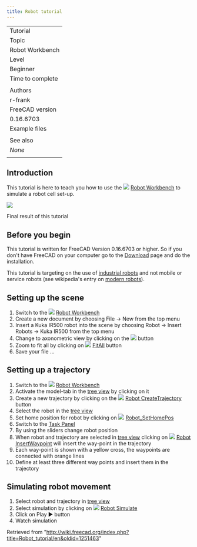 ```yaml
---
title: Robot tutorial
---
```


|                  |
| ---------------- |
| Tutorial         |
| Topic            |
| Robot Workbench  |
| Level            |
| Beginner         |
| Time to complete |
|                  |
| Authors          |
| r-frank          |
| FreeCAD version  |
| 0.16.6703        |
| Example files    |
|                  |
| See also         |
| _None_           |
|                  |

## Introduction

This tutorial is here to teach you how to use the ![](/images/Workbench_Robot.svg) [Robot Workbench](/Robot_Workbench "Robot Workbench") to simulate a robot cell set-up.

![](/images/Robot_Tutorial_RobotSimulation.gif)

Final result of this tutorial

## Before you begin

This tutorial is written for FreeCAD Version 0.16.6703 or higher. So if you don't have FreeCAD on your
computer go to the [Download](/Download "Download") page and do the installation.

This tutorial is targeting on the use of [industrial robots](http://en.wikipedia.org/wiki/Industrial_robot)
and not mobile or service robots (see wikipedia's entry on [modern robots](http://en.wikipedia.org/wiki/Robot#Modern_robots)).

## Setting up the scene

1. Switch to the ![](/images/Workbench_Robot.svg) [Robot Workbench](/Robot_Workbench "Robot Workbench")
2. Create a new document by choosing File → New from the top menu
3. Insert a Kuka IR500 robot into the scene by choosing Robot → Insert Robots → Kuka IR500 from the top menu
4. Change to axonometric view by clicking on the ![](/images/View-axometric.svg) button
5. Zoom to fit all by clicking on ![](/images/Std_ViewFitAll.svg) [FitAll](/Std_ViewFitAll "Std ViewFitAll") button
6. Save your file ...

## Setting up a trajectory

1. Switch to the ![](/images/Workbench_Robot.svg) [Robot Workbench](/Robot_Workbench "Robot Workbench")
2. Activate the model-tab in the [tree view](/Tree_view "Tree view") by clicking on it
3. Create a new trajectory by clicking on the ![](/images/Robot_CreateTrajectory.svg) [Robot CreateTrajectory](/Robot_CreateTrajectory "Robot CreateTrajectory") button
4. Select the robot in the [tree view](/Tree_view "Tree view")
5. Set home position for robot by clicking on ![](/images/Robot_SetHomePos.svg) [Robot_SetHomePos](/Robot_SetHomePos "Robot SetHomePos")
6. Switch to the [Task Panel](/Task_Panel "Task Panel")
7. By using the sliders change robot position
8. When robot and trajectory are selected in [tree view](/Tree_view "Tree view") clicking on ![](/images/Robot_InsertWaypoint.svg) [Robot InsertWaypoint](/Robot_InsertWaypoint "Robot InsertWaypoint") will insert the way-point in the trajectory
9. Each way-point is shown with a yellow cross, the waypoints are connected with orange lines
10. Define at least three different way points and insert them in the trajectory

## Simulating robot movement

1. Select robot and trajectory in [tree view](/Tree_view "Tree view")
2. Select simulation by clicking on ![](/images/Robot_Simulate.svg) [Robot Simulate](/Robot_Simulate "Robot Simulate")
3. Click on Play ▶ button
4. Watch simulation

Retrieved from "<http://wiki.freecad.org/index.php?title=Robot_tutorial/en&oldid=1251463>"
